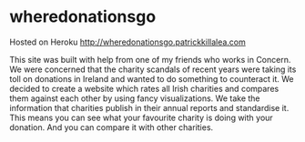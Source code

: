 # wheredonationsgo

Hosted on Heroku
http://wheredonationsgo.patrickkillalea.com

This site was built with help from one of my friends who works in Concern. We were concerned that the charity scandals of recent years were taking its toll on donations in Ireland and wanted to do something to counteract it.
We decided to create a website which rates all Irish charities and compares them against each other by using fancy visualizations.
We take the information that charities publish in their annual reports and standardise it. This means you can see what your favourite charity is doing with your donation. And you can compare it with other charities.
